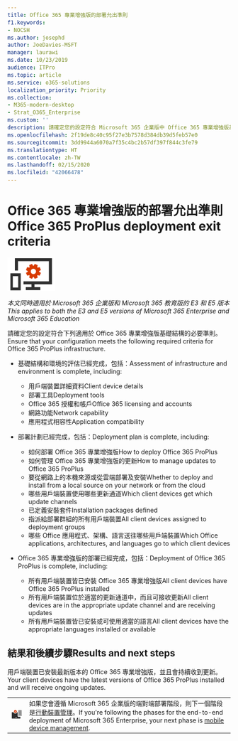 ```yaml
---
title: Office 365 專業增強版的部署允出準則
f1.keywords:
- NOCSH
ms.author: josephd
author: JoeDavies-MSFT
manager: laurawi
ms.date: 10/23/2019
audience: ITPro
ms.topic: article
ms.service: o365-solutions
localization_priority: Priority
ms.collection:
- M365-modern-desktop
- Strat_O365_Enterprise
ms.custom: ''
description: 請確定您的設定符合 Microsoft 365 企業版中 Office 365 專業增強版基礎結構的準則。
ms.openlocfilehash: 2f19de8c40c95f27e3b7578d384db39d5feb57e0
ms.sourcegitcommit: 3dd9944a6070a7f35c4bc2b57df397f844c3fe79
ms.translationtype: HT
ms.contentlocale: zh-TW
ms.lasthandoff: 02/15/2020
ms.locfileid: "42066478"
---
```

# <a name="office-365-proplus-deployment-exit-criteria"></a><span data-ttu-id="2dc63-103">Office 365 專業增強版的部署允出準則</span><span class="sxs-lookup"><span data-stu-id="2dc63-103">Office 365 ProPlus deployment exit criteria</span></span>

![第4 階段：Office 365 專業增強版](../media/deploy-foundation-infrastructure/O365proplus_icon-small.png)

<span data-ttu-id="2dc63-105">*本文同時適用於 Microsoft 365 企業版和 Microsoft 365 教育版的 E3 和 E5 版本*</span><span class="sxs-lookup"><span data-stu-id="2dc63-105">*This applies to both the E3 and E5 versions of Microsoft 365 Enterprise and Microsoft 365 Education*</span></span>

<span data-ttu-id="2dc63-106">請確定您的設定符合下列適用於 Office 365 專業增強版基礎結構的必要準則。</span><span class="sxs-lookup"><span data-stu-id="2dc63-106">Ensure that your configuration meets the following required criteria for Office 365 ProPlus infrastructure.</span></span>

- <span data-ttu-id="2dc63-107">基礎結構和環境的評估已經完成，包括：</span><span class="sxs-lookup"><span data-stu-id="2dc63-107">Assessment of infrastructure and environment is complete, including:</span></span>

    - <span data-ttu-id="2dc63-108">用戶端裝置詳細資料</span><span class="sxs-lookup"><span data-stu-id="2dc63-108">Client device details</span></span>
    - <span data-ttu-id="2dc63-109">部署工具</span><span class="sxs-lookup"><span data-stu-id="2dc63-109">Deployment tools</span></span>
    - <span data-ttu-id="2dc63-110">Office 365 授權和帳戶</span><span class="sxs-lookup"><span data-stu-id="2dc63-110">Office 365 licensing and accounts</span></span>
    - <span data-ttu-id="2dc63-111">網路功能</span><span class="sxs-lookup"><span data-stu-id="2dc63-111">Network capability</span></span>
    - <span data-ttu-id="2dc63-112">應用程式相容性</span><span class="sxs-lookup"><span data-stu-id="2dc63-112">Application compatibility</span></span>

- <span data-ttu-id="2dc63-113">部署計劃已經完成，包括：</span><span class="sxs-lookup"><span data-stu-id="2dc63-113">Deployment plan is complete, including:</span></span>

    - <span data-ttu-id="2dc63-114">如何部署 Office 365 專業增強版</span><span class="sxs-lookup"><span data-stu-id="2dc63-114">How to deploy Office 365 ProPlus</span></span>
    - <span data-ttu-id="2dc63-115">如何管理 Office 365 專業增強版的更新</span><span class="sxs-lookup"><span data-stu-id="2dc63-115">How to manage updates to Office 365 ProPlus</span></span>
    - <span data-ttu-id="2dc63-116">要從網路上的本機來源或從雲端部署及安裝</span><span class="sxs-lookup"><span data-stu-id="2dc63-116">Whether to deploy and install from a local source on your network or from the cloud</span></span>
    - <span data-ttu-id="2dc63-117">哪些用戶端裝置使用哪些更新通道</span><span class="sxs-lookup"><span data-stu-id="2dc63-117">Which client devices get which update channels</span></span>
    - <span data-ttu-id="2dc63-118">已定義安裝套件</span><span class="sxs-lookup"><span data-stu-id="2dc63-118">Installation packages defined</span></span>
    - <span data-ttu-id="2dc63-119">指派給部署群組的所有用戶端裝置</span><span class="sxs-lookup"><span data-stu-id="2dc63-119">All client devices assigned to deployment groups</span></span>
    - <span data-ttu-id="2dc63-120">哪些 Office 應用程式、架構、語言送往哪些用戶端裝置</span><span class="sxs-lookup"><span data-stu-id="2dc63-120">Which Office applications, architectures, and languages go to which client devices</span></span>

- <span data-ttu-id="2dc63-121">Office 365 專業增強版的部署已經完成，包括：</span><span class="sxs-lookup"><span data-stu-id="2dc63-121">Deployment of Office 365 ProPlus is complete, including:</span></span>

    - <span data-ttu-id="2dc63-122">所有用戶端裝置皆已安裝 Office 365 專業增強版</span><span class="sxs-lookup"><span data-stu-id="2dc63-122">All client devices have Office 365 ProPlus installed</span></span>
    - <span data-ttu-id="2dc63-123">所有用戶端裝置位於適當的更新通道中，而且可接收更新</span><span class="sxs-lookup"><span data-stu-id="2dc63-123">All client devices are in the appropriate update channel and are receiving updates</span></span>
    - <span data-ttu-id="2dc63-124">所有用戶端裝置皆已安裝或可使用適當的語言</span><span class="sxs-lookup"><span data-stu-id="2dc63-124">All client devices have the appropriate languages installed or available</span></span>



## <a name="results-and-next-steps"></a><span data-ttu-id="2dc63-125">結果和後續步驟</span><span class="sxs-lookup"><span data-stu-id="2dc63-125">Results and next steps</span></span>

<span data-ttu-id="2dc63-126">用戶端裝置已安裝最新版本的 Office 365 專業增強版，並且會持續收到更新。</span><span class="sxs-lookup"><span data-stu-id="2dc63-126">Your client devices have the latest versions of Office 365 ProPlus installed and will receive ongoing updates.</span></span>

|||
|:-------|:-----|
|![階段 5：行動裝置管理](../media/deploy-foundation-infrastructure/mobiledevicemgmt_icon-small.png)| <span data-ttu-id="2dc63-128">如果您會遵循 Microsoft 365 企業版的端對端部署階段，則下一個階段是[行動裝置管理](mobility-infrastructure.md)。</span><span class="sxs-lookup"><span data-stu-id="2dc63-128">If you're following the phases for the end-to-end deployment of Microsoft 365 Enterprise, your next phase is [mobile device management](mobility-infrastructure.md).</span></span> |
